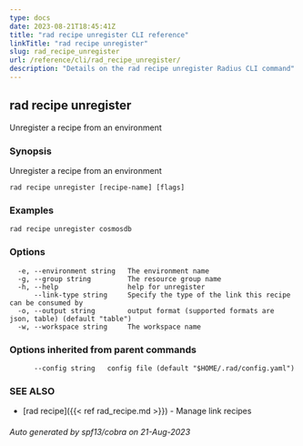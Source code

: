 ```yaml
---
type: docs
date: 2023-08-21T18:45:41Z
title: "rad recipe unregister CLI reference"
linkTitle: "rad recipe unregister"
slug: rad_recipe_unregister
url: /reference/cli/rad_recipe_unregister/
description: "Details on the rad recipe unregister Radius CLI command"
---
```

## rad recipe unregister

Unregister a recipe from an environment

### Synopsis

Unregister a recipe from an environment

```
rad recipe unregister [recipe-name] [flags]
```

### Examples

```
rad recipe unregister cosmosdb
```

### Options

```
  -e, --environment string   The environment name
  -g, --group string         The resource group name
  -h, --help                 help for unregister
      --link-type string     Specify the type of the link this recipe can be consumed by
  -o, --output string        output format (supported formats are json, table) (default "table")
  -w, --workspace string     The workspace name
```

### Options inherited from parent commands

```
      --config string   config file (default "$HOME/.rad/config.yaml")
```

### SEE ALSO

* [rad recipe]({{< ref rad_recipe.md >}})	 - Manage link recipes

###### Auto generated by spf13/cobra on 21-Aug-2023
